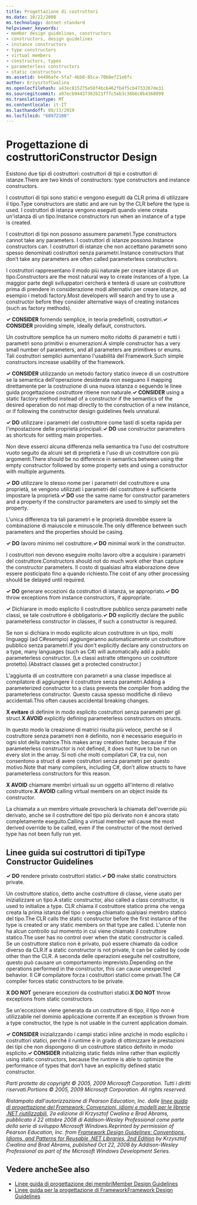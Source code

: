 ```yaml
---
title: Progettazione di costruttori
ms.date: 10/22/2008
ms.technology: dotnet-standard
helpviewer_keywords:
- member design guidelines, constructors
- constructors, design guidelines
- instance constructors
- type constructors
- virtual members
- constructors, types
- parameterless constructors
- static constructors
ms.assetid: b4496afe-5fa7-4bb0-85ca-70b0ef21e6fc
author: KrzysztofCwalina
ms.openlocfilehash: a43ec815275e58f4bc6462fb4f5cb4733267de31
ms.sourcegitcommit: a97ecb94437362b21fffc5eb3c38b6c0b4368999
ms.translationtype: MT
ms.contentlocale: it-IT
ms.lasthandoff: 08/13/2019
ms.locfileid: "68972108"
---
```

# <a name="constructor-design"></a><span data-ttu-id="e4245-102">Progettazione di costruttori</span><span class="sxs-lookup"><span data-stu-id="e4245-102">Constructor Design</span></span>

<span data-ttu-id="e4245-103">Esistono due tipi di costruttori: costruttori di tipi e costruttori di istanze.</span><span class="sxs-lookup"><span data-stu-id="e4245-103">There are two kinds of constructors: type constructors and instance constructors.</span></span>

<span data-ttu-id="e4245-104">I costruttori di tipi sono statici e vengono eseguiti da CLR prima di utilizzare il tipo.</span><span class="sxs-lookup"><span data-stu-id="e4245-104">Type constructors are static and are run by the CLR before the type is used.</span></span> <span data-ttu-id="e4245-105">I costruttori di istanza vengono eseguiti quando viene creata un'istanza di un tipo.</span><span class="sxs-lookup"><span data-stu-id="e4245-105">Instance constructors run when an instance of a type is created.</span></span>

<span data-ttu-id="e4245-106">I costruttori di tipi non possono assumere parametri.</span><span class="sxs-lookup"><span data-stu-id="e4245-106">Type constructors cannot take any parameters.</span></span> <span data-ttu-id="e4245-107">I costruttori di istanze possono.</span><span class="sxs-lookup"><span data-stu-id="e4245-107">Instance constructors can.</span></span> <span data-ttu-id="e4245-108">I costruttori di istanze che non accettano parametri sono spesso denominati costruttori senza parametri.</span><span class="sxs-lookup"><span data-stu-id="e4245-108">Instance constructors that don’t take any parameters are often called parameterless constructors.</span></span>

<span data-ttu-id="e4245-109">I costruttori rappresentano il modo più naturale per creare istanze di un tipo.</span><span class="sxs-lookup"><span data-stu-id="e4245-109">Constructors are the most natural way to create instances of a type.</span></span> <span data-ttu-id="e4245-110">La maggior parte degli sviluppatori cercherà e tenterà di usare un costruttore prima di prendere in considerazione modi alternativi per creare istanze, ad esempio i metodi factory.</span><span class="sxs-lookup"><span data-stu-id="e4245-110">Most developers will search and try to use a constructor before they consider alternative ways of creating instances (such as factory methods).</span></span>

<span data-ttu-id="e4245-111">**✓ CONSIDER** fornendo semplice, in teoria predefiniti, costruttori.</span><span class="sxs-lookup"><span data-stu-id="e4245-111">**✓ CONSIDER** providing simple, ideally default, constructors.</span></span>

<span data-ttu-id="e4245-112">Un costruttore semplice ha un numero molto ridotto di parametri e tutti i parametri sono primitivi o enumerazioni.</span><span class="sxs-lookup"><span data-stu-id="e4245-112">A simple constructor has a very small number of parameters, and all parameters are primitives or enums.</span></span> <span data-ttu-id="e4245-113">Tali costruttori semplici aumentano l'usabilità del Framework.</span><span class="sxs-lookup"><span data-stu-id="e4245-113">Such simple constructors increase usability of the framework.</span></span>

<span data-ttu-id="e4245-114">**✓ CONSIDER** utilizzando un metodo factory statico invece di un costruttore se la semantica dell'operazione desiderata non eseguano il mapping direttamente per la costruzione di una nuova istanza o seguendo le linee guida progettazione costruttore ritiene non naturale.</span><span class="sxs-lookup"><span data-stu-id="e4245-114">**✓ CONSIDER** using a static factory method instead of a constructor if the semantics of the desired operation do not map directly to the construction of a new instance, or if following the constructor design guidelines feels unnatural.</span></span>

<span data-ttu-id="e4245-115">**✓ DO** utilizzare i parametri del costruttore come tasti di scelta rapida per l'impostazione delle proprietà principali.</span><span class="sxs-lookup"><span data-stu-id="e4245-115">**✓ DO** use constructor parameters as shortcuts for setting main properties.</span></span>

<span data-ttu-id="e4245-116">Non deve esserci alcuna differenza nella semantica tra l'uso del costruttore vuoto seguito da alcuni set di proprietà e l'uso di un costruttore con più argomenti.</span><span class="sxs-lookup"><span data-stu-id="e4245-116">There should be no difference in semantics between using the empty constructor followed by some property sets and using a constructor with multiple arguments.</span></span>

<span data-ttu-id="e4245-117">**✓ DO** utilizzare lo stesso nome per i parametri del costruttore e una proprietà, se vengono utilizzati i parametri del costruttore è sufficiente impostare la proprietà.</span><span class="sxs-lookup"><span data-stu-id="e4245-117">**✓ DO** use the same name for constructor parameters and a property if the constructor parameters are used to simply set the property.</span></span>

<span data-ttu-id="e4245-118">L'unica differenza tra tali parametri e le proprietà dovrebbe essere la combinazione di maiuscole e minuscole.</span><span class="sxs-lookup"><span data-stu-id="e4245-118">The only difference between such parameters and the properties should be casing.</span></span>

<span data-ttu-id="e4245-119">**✓ DO** lavoro minimo nel costruttore.</span><span class="sxs-lookup"><span data-stu-id="e4245-119">**✓ DO** minimal work in the constructor.</span></span>

<span data-ttu-id="e4245-120">I costruttori non devono eseguire molto lavoro oltre a acquisire i parametri del costruttore.</span><span class="sxs-lookup"><span data-stu-id="e4245-120">Constructors should not do much work other than capture the constructor parameters.</span></span> <span data-ttu-id="e4245-121">Il costo di qualsiasi altra elaborazione deve essere posticipato fino a quando richiesto.</span><span class="sxs-lookup"><span data-stu-id="e4245-121">The cost of any other processing should be delayed until required.</span></span>

<span data-ttu-id="e4245-122">**✓ DO** generare eccezioni da costruttori di istanza, se appropriato.</span><span class="sxs-lookup"><span data-stu-id="e4245-122">**✓ DO** throw exceptions from instance constructors, if appropriate.</span></span>

<span data-ttu-id="e4245-123">**✓** Dichiarare in modo esplicito il costruttore pubblico senza parametri nelle classi, se tale costruttore è obbligatorio.</span><span class="sxs-lookup"><span data-stu-id="e4245-123">**✓ DO** explicitly declare the public parameterless constructor in classes, if such a constructor is required.</span></span>

<span data-ttu-id="e4245-124">Se non si dichiara in modo esplicito alcun costruttore in un tipo, molti linguaggi (ad C#esempio) aggiungeranno automaticamente un costruttore pubblico senza parametri.</span><span class="sxs-lookup"><span data-stu-id="e4245-124">If you don’t explicitly declare any constructors on a type, many languages (such as C#) will automatically add a public parameterless constructor.</span></span> <span data-ttu-id="e4245-125">(Le classi astratte ottengono un costruttore protetto).</span><span class="sxs-lookup"><span data-stu-id="e4245-125">(Abstract classes get a protected constructor.)</span></span>

<span data-ttu-id="e4245-126">L'aggiunta di un costruttore con parametri a una classe impedisce al compilatore di aggiungere il costruttore senza parametri.</span><span class="sxs-lookup"><span data-stu-id="e4245-126">Adding a parameterized constructor to a class prevents the compiler from adding the parameterless constructor.</span></span> <span data-ttu-id="e4245-127">Questo causa spesso modifiche di rilievo accidentali.</span><span class="sxs-lookup"><span data-stu-id="e4245-127">This often causes accidental breaking changes.</span></span>

<span data-ttu-id="e4245-128">**X evitare** di definire in modo esplicito costruttori senza parametri per gli struct.</span><span class="sxs-lookup"><span data-stu-id="e4245-128">**X AVOID** explicitly defining parameterless constructors on structs.</span></span>

<span data-ttu-id="e4245-129">In questo modo la creazione di matrici risulta più veloce, perché se il costruttore senza parametri non è definito, non è necessario eseguirlo in ogni slot della matrice.</span><span class="sxs-lookup"><span data-stu-id="e4245-129">This makes array creation faster, because if the parameterless constructor is not defined, it does not have to be run on every slot in the array.</span></span> <span data-ttu-id="e4245-130">Si noti che molti compilatori C#, tra cui, non consentono a struct di avere costruttori senza parametri per questo motivo.</span><span class="sxs-lookup"><span data-stu-id="e4245-130">Note that many compilers, including C#, don’t allow structs to have parameterless constructors for this reason.</span></span>

<span data-ttu-id="e4245-131">**X AVOID** chiamare membri virtuali su un oggetto all'interno di relativo costruttore.</span><span class="sxs-lookup"><span data-stu-id="e4245-131">**X AVOID** calling virtual members on an object inside its constructor.</span></span>

<span data-ttu-id="e4245-132">La chiamata a un membro virtuale provocherà la chiamata dell'override più derivato, anche se il costruttore del tipo più derivato non è ancora stato completamente eseguito.</span><span class="sxs-lookup"><span data-stu-id="e4245-132">Calling a virtual member will cause the most derived override to be called, even if the constructor of the most derived type has not been fully run yet.</span></span>

## <a name="type-constructor-guidelines"></a><span data-ttu-id="e4245-133">Linee guida sui costruttori di tipi</span><span class="sxs-lookup"><span data-stu-id="e4245-133">Type Constructor Guidelines</span></span>

<span data-ttu-id="e4245-134">**✓ DO** rendere privato costruttori statici.</span><span class="sxs-lookup"><span data-stu-id="e4245-134">**✓ DO** make static constructors private.</span></span>

<span data-ttu-id="e4245-135">Un costruttore statico, detto anche costruttore di classe, viene usato per inizializzare un tipo.</span><span class="sxs-lookup"><span data-stu-id="e4245-135">A static constructor, also called a class constructor, is used to initialize a type.</span></span> <span data-ttu-id="e4245-136">CLR chiama il costruttore statico prima che venga creata la prima istanza del tipo o venga chiamato qualsiasi membro statico del tipo.</span><span class="sxs-lookup"><span data-stu-id="e4245-136">The CLR calls the static constructor before the first instance of the type is created or any static members on that type are called.</span></span> <span data-ttu-id="e4245-137">L'utente non ha alcun controllo sul momento in cui viene chiamato il costruttore statico.</span><span class="sxs-lookup"><span data-stu-id="e4245-137">The user has no control over when the static constructor is called.</span></span> <span data-ttu-id="e4245-138">Se un costruttore statico non è privato, può essere chiamato da codice diverso da CLR.</span><span class="sxs-lookup"><span data-stu-id="e4245-138">If a static constructor is not private, it can be called by code other than the CLR.</span></span> <span data-ttu-id="e4245-139">A seconda delle operazioni eseguite nel costruttore, questo può causare un comportamento imprevisto.</span><span class="sxs-lookup"><span data-stu-id="e4245-139">Depending on the operations performed in the constructor, this can cause unexpected behavior.</span></span> <span data-ttu-id="e4245-140">Il C# compilatore forza i costruttori statici come privati.</span><span class="sxs-lookup"><span data-stu-id="e4245-140">The C# compiler forces static constructors to be private.</span></span>

<span data-ttu-id="e4245-141">**X DO NOT** generare eccezioni da costruttori statici.</span><span class="sxs-lookup"><span data-stu-id="e4245-141">**X DO NOT** throw exceptions from static constructors.</span></span>

<span data-ttu-id="e4245-142">Se un'eccezione viene generata da un costruttore di tipo, il tipo non è utilizzabile nel dominio applicazione corrente.</span><span class="sxs-lookup"><span data-stu-id="e4245-142">If an exception is thrown from a type constructor, the type is not usable in the current application domain.</span></span>

<span data-ttu-id="e4245-143">**✓ CONSIDER** inizializzando i campi statici inline anziché in modo esplicito i costruttori statici, perché il runtime è in grado di ottimizzare le prestazioni dei tipi che non dispongono di un costruttore statico definito in modo esplicito.</span><span class="sxs-lookup"><span data-stu-id="e4245-143">**✓ CONSIDER** initializing static fields inline rather than explicitly using static constructors, because the runtime is able to optimize the performance of types that don’t have an explicitly defined static constructor.</span></span>

<span data-ttu-id="e4245-144">*Parti protette da copyright © 2005, 2009 Microsoft Corporation. Tutti i diritti riservati.*</span><span class="sxs-lookup"><span data-stu-id="e4245-144">*Portions © 2005, 2009 Microsoft Corporation. All rights reserved.*</span></span>

<span data-ttu-id="e4245-145">*Ristampato dall'autorizzazione di Pearson Education, Inc. dalle [linee guida di progettazione del Framework: Convenzioni, idiomi e modelli per le librerie .NET riutilizzabili,](https://www.informit.com/store/framework-design-guidelines-conventions-idioms-and-9780321545619) 2a edizione di Krzysztof Cwalina e Brad Abrams, pubblicato il 22 ottobre 2008 di Addison-Wesley Professional come parte della serie di sviluppo Microsoft Windows.*</span><span class="sxs-lookup"><span data-stu-id="e4245-145">*Reprinted by permission of Pearson Education, Inc. from [Framework Design Guidelines: Conventions, Idioms, and Patterns for Reusable .NET Libraries, 2nd Edition](https://www.informit.com/store/framework-design-guidelines-conventions-idioms-and-9780321545619) by Krzysztof Cwalina and Brad Abrams, published Oct 22, 2008 by Addison-Wesley Professional as part of the Microsoft Windows Development Series.*</span></span>

## <a name="see-also"></a><span data-ttu-id="e4245-146">Vedere anche</span><span class="sxs-lookup"><span data-stu-id="e4245-146">See also</span></span>

- [<span data-ttu-id="e4245-147">Linee guida di progettazione dei membri</span><span class="sxs-lookup"><span data-stu-id="e4245-147">Member Design Guidelines</span></span>](../../../docs/standard/design-guidelines/member.md)
- [<span data-ttu-id="e4245-148">Linee guida per la progettazione di Framework</span><span class="sxs-lookup"><span data-stu-id="e4245-148">Framework Design Guidelines</span></span>](../../../docs/standard/design-guidelines/index.md)
